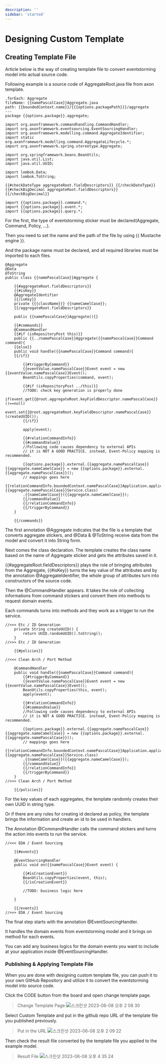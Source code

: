 ```yaml
---
description: ''
sidebar: 'started'
---
```

# Designing Custom Template

## Creating Template File

Article below is the way of creating template file to convert eventstorming model into actual source code.

Following example is a source code of AggregateRoot.java file from axon template.

```
.forEach: Aggregate
fileName: {{namePascalCase}}Aggregate.java
path: {{boundedContext.name}}/{{{options.packagePath}}}/aggregate
---
package {{options.package}}.aggregate;

import org.axonframework.commandhandling.CommandHandler;
import org.axonframework.eventsourcing.EventSourcingHandler;
import org.axonframework.modelling.command.AggregateIdentifier;
import static org.axonframework.modelling.command.AggregateLifecycle.*;
import org.axonframework.spring.stereotype.Aggregate;

import org.springframework.beans.BeanUtils;
import java.util.List;
import java.util.UUID;

import lombok.Data;
import lombok.ToString;

{{#checkDateType aggregateRoot.fieldDescriptors}} {{/checkDateType}}
{{#checkBigDecimal aggregateRoot.fieldDescriptors}} {{/checkBigDecimal}}

import {{options.package}}.command.*;
import {{options.package}}.event.*;
import {{options.package}}.query.*;
```

For the first, the type of eventstorming sticker must be declared(Aggregate, Command, Policy, ...).

Then you need to set the name and the path of the file by using {{ Mustache engine }}.

And the package name must be declared, and all required libraries must be imported to each files.

```
@Aggregate
@Data
@ToString
public class {{namePascalCase}}Aggregate {

    {{#aggregateRoot.fieldDescriptors}}
    {{#isKey}}
    @AggregateIdentifier
    {{/isKey}}
    private {{{className}}} {{nameCamelCase}};
    {{/aggregateRoot.fieldDescriptors}}

    public {{namePascalCase}}Aggregate(){}

    {{#commands}}
    @CommandHandler
    {{#if (isRepositoryPost this)}}
    public {{../namePascalCase}}Aggregate({{namePascalCase}}Command command){
    {{else}}
    public void handle({{namePascalCase}}Command command){
    {{/if}}

        {{#triggerByCommand}}
        {{eventValue.namePascalCase}}Event event = new {{eventValue.namePascalCase}}Event();
        BeanUtils.copyProperties(command, event);     

        {{#if (isRepositoryPost ../this)}}
        //TODO: check key generation is properly done
        if(event.get{{@root.aggregateRoot.keyFieldDescriptor.namePascalCase}}()==null)
            event.set{{@root.aggregateRoot.keyFieldDescriptor.namePascalCase}}(createUUID());
        {{/if}}

        apply(event);

        {{#relationCommandInfo}}
        {{#commandValue}}
        //Following code causes dependency to external APIs
        // it is NOT A GOOD PRACTICE. instead, Event-Policy mapping is recommended.

        {{options.package}}.external.{{aggregate.namePascalCase}} {{aggregate.nameCamelCase}} = new {{options.package}}.external.{{aggregate.namePascalCase}}();
        // mappings goes here
        {{relationCommandInfo.boundedContext.namePascalCase}}Application.applicationContext.getBean({{options.package}}.external.{{aggregate.namePascalCase}}Service.class)
        .{{nameCamelCase}}({{aggregate.nameCamelCase}});
        {{/commandValue}}
        {{/relationCommandInfo}}
        {{/triggerByCommand}}
    }

    {{/commands}}
```

The first annotation @Aggregate indicates that the file is a template that converts aggregate stickers, and @Data & @ToString receive data from the model and convert it into String form.

Next comes the class declaration. The template creates the class name based on the name of Aggregate sticker and gets the attributes saved in it.

{{#aggregateRoot.fieldDescriptors}} plays the role of bringing attributes from the Aggregate, {{#isKey}} turns the key value of the attributes and by the annotation @AggregateIdentifier, the whole group of attributes turn into constructors of the source code.

Then the @CommandHandler appears. It takes the role of collecting informations from command stickers and convert them into methods to request domain events.

Each commands turns into methods and they work as a trigger to run the service.

```
//<<< Etc / ID Generation
    private String createUUID() {
        return UUID.randomUUID().toString();
    }
//>>> Etc / ID Generation

    {{#policies}}

//<<< Clean Arch / Port Method
    
    @CommandHandler
    public void handle({{namePascalCase}}Command command){
        {{#triggerByCommand}}
        {{eventValue.namePascalCase}}Event event = new {{eventValue.namePascalCase}}Event();
        BeanUtils.copyProperties(this, event);     
        apply(event);

        {{#relationCommandInfo}}
        {{#commandValue}}
        //Following code causes dependency to external APIs
        // it is NOT A GOOD PRACTICE. instead, Event-Policy mapping is recommended.

        {{options.package}}.external.{{aggregate.namePascalCase}} {{aggregate.nameCamelCase}} = new {{options.package}}.external.{{aggregate.namePascalCase}}();
        // mappings goes here
        {{relationCommandInfo.boundedContext.namePascalCase}}Application.applicationContext.getBean({{options.package}}.external.{{aggregate.namePascalCase}}Service.class)
        .{{nameCamelCase}}({{aggregate.nameCamelCase}});
        {{/commandValue}}
        {{/relationCommandInfo}}
        {{/triggerByCommand}}
    }
//>>> Clean Arch / Port Method

    {{/policies}}
```

For the key values of each aggregates, the template randomly creates their own UUID in string type.

Or if there are any rules for creating id declared as policy, the template brings the information and create an id to be used in handlers.

The Annotation @CommandHandler calls the command stickers and turns the action into events to run the service.

```
//<<< EDA / Event Sourcing

    {{#events}}
    
    @EventSourcingHandler
    public void on({{namePascalCase}}Event event) {

        {{#isCreationEvent}}
        BeanUtils.copyProperties(event, this);
        {{/isCreationEvent}}

        //TODO: business logic here

    }

    {{/events}}
//>>> EDA / Event Sourcing
```

The final step starts with the annotation @EventSourcingHandler.

It handles the domain events from eventstorming model and it brings on method for each events.

You can add any business logics for the domain events you want to include at your application inside @EventSourcingHandler.

### Publishing & Applying Template File

When you are done with designing custom template file, you can push it to your own GitHub Repository and utilize it to convert the eventstorming model into source code.

Click the CODE button from the board and open change template page.

> Change Template Page
![스크린샷 2023-06-08 오후 2 08 30](https://github.com/kykim97/google-drive/assets/113568664/938f205e-23c4-4d36-9613-4544acac9fe2)

Select Custom Template and put in the github repo URL of the template file you published previously.

> Put in the URL
![스크린샷 2023-06-08 오후 2 09 22](https://github.com/kykim97/google-drive/assets/113568664/b9561a53-e536-411f-862a-2e1ee81dceef)

Then check the result file converted by the template file you applied to the example model.

> Result File
![스크린샷 2023-06-08 오후 4 35 24](https://github.com/kk-young/google-drive/assets/92732781/41ea7181-2caa-47aa-aff2-b623bfd53b66)

